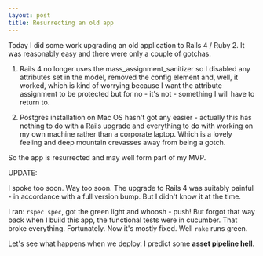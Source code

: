 ```yaml
---
layout: post
title: Resurrecting an old app
---
```


Today I did some work upgrading an old application to Rails 4 / Ruby 2. It was reasonably easy and there were only a couple of gotchas.

1. Rails 4 no longer uses the mass_assignment_sanitizer so I disabled any attributes set in the model, removed the config element and, well, it worked, which is kind of worrying because I want the attribute assignment to be protected but for no - it's not - something I will have to return to.

2. Postgres installation on Mac OS hasn't got any easier - actually this has nothing to do with a Rails upgrade and everything to do with working on my own machine rather than a corporate laptop. Which is a lovely feeling and deep mountain crevasses away from being a gotch.

So the app is resurrected and may well form part of my MVP.

UPDATE:

I spoke too soon. Way too soon. The upgrade to Rails 4 was suitably painful - in accordance with a full version bump. But I didn't know it at the time.

I ran: `rspec spec`, got the green light and whoosh - push! But forgot that way back when I build this app, the functional tests were in cucumber. That broke everything. Fortunately. Now it's mostly fixed. Well `rake` runs green.

Let's see what happens when we deploy. I predict some **asset pipeline hell**.
